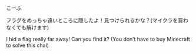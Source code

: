 こーふ

フラグをめっちゃ遠いところに隠したよ！見つけられるかな？(マイクラを買わなくても解けます)

I hid a flag really far away! Can you find it? (You don’t have to buy Minecraft to solve this chal)
